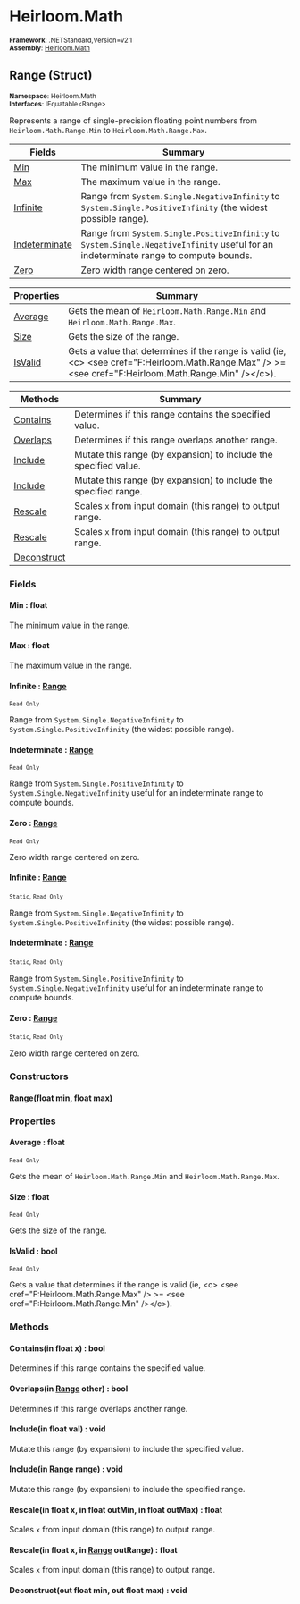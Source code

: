 # Heirloom.Math

<small>**Framework**: .NETStandard,Version=v2.1</small>  
<small>**Assembly**: [Heirloom.Math](../Heirloom.Math/Heirloom.Math.md)</small>  

## Range (Struct)
<small>**Namespace**: Heirloom.Math</sub></small>  
<small>**Interfaces**: IEquatable\<Range></small>  

Represents a range of single-precision floating point numbers from `Heirloom.Math.Range.Min` to `Heirloom.Math.Range.Max`.

| Fields                     | Summary                                                                                                                              |
|----------------------------|--------------------------------------------------------------------------------------------------------------------------------------|
| [Min](#MINBF9E)            | The minimum value in the range.                                                                                                      |
| [Max](#MAXD4DA)            | The maximum value in the range.                                                                                                      |
| [Infinite](#INFIDABE)      | Range from `System.Single.NegativeInfinity` to `System.Single.PositiveInfinity` (the widest possible range).                         |
| [Indeterminate](#INDE4A5E) | Range from `System.Single.PositiveInfinity` to `System.Single.NegativeInfinity` useful for an indeterminate range to compute bounds. |
| [Zero](#ZEROC7D5)          | Zero width range centered on zero.                                                                                                   |

| Properties           | Summary                                                                                                                                                       |
|----------------------|---------------------------------------------------------------------------------------------------------------------------------------------------------------|
| [Average](#AVER2099) | Gets the mean of `Heirloom.Math.Range.Min` and `Heirloom.Math.Range.Max`.                                                                                     |
| [Size](#SIZE9C93)    | Gets the size of the range.                                                                                                                                   |
| [IsValid](#ISVAE38F) | Gets a value that determines if the range is valid (ie, \<c> \<see cref="F:Heirloom.Math.Range.Max" /> &gt;= \<see cref="F:Heirloom.Math.Range.Min" />\</c>). |

| Methods                  | Summary                                                          |
|--------------------------|------------------------------------------------------------------|
| [Contains](#CONTD0AE)    | Determines if this range contains the specified value.           |
| [Overlaps](#OVER7F2D)    | Determines if this range overlaps another range.                 |
| [Include](#INCL2EBA)     | Mutate this range (by expansion) to include the specified value. |
| [Include](#INCL2EBA)     | Mutate this range (by expansion) to include the specified range. |
| [Rescale](#RESC8C92)     | Scales `x` from input domain (this range) to output range.       |
| [Rescale](#RESC8C92)     | Scales `x` from input domain (this range) to output range.       |
| [Deconstruct](#DECOC188) |                                                                  |

### Fields

#### <a name="MINBF9E"></a> Min : float

The minimum value in the range.

#### <a name="MAXD4DA"></a> Max : float

The maximum value in the range.

#### <a name="INFIDABE"></a> Infinite : [Range](Heirloom.Math.Range.md)
<small>`Read Only`</small>

Range from `System.Single.NegativeInfinity` to `System.Single.PositiveInfinity` (the widest possible range).

#### <a name="INDE4A5E"></a> Indeterminate : [Range](Heirloom.Math.Range.md)
<small>`Read Only`</small>

Range from `System.Single.PositiveInfinity` to `System.Single.NegativeInfinity` useful for an indeterminate range to compute bounds.

#### <a name="ZEROC7D5"></a> Zero : [Range](Heirloom.Math.Range.md)
<small>`Read Only`</small>

Zero width range centered on zero.

#### <a name="INFIDABE"></a> Infinite : [Range](Heirloom.Math.Range.md)
<small>`Static`, `Read Only`</small>

Range from `System.Single.NegativeInfinity` to `System.Single.PositiveInfinity` (the widest possible range).

#### <a name="INDE4A5E"></a> Indeterminate : [Range](Heirloom.Math.Range.md)
<small>`Static`, `Read Only`</small>

Range from `System.Single.PositiveInfinity` to `System.Single.NegativeInfinity` useful for an indeterminate range to compute bounds.

#### <a name="ZEROC7D5"></a> Zero : [Range](Heirloom.Math.Range.md)
<small>`Static`, `Read Only`</small>

Zero width range centered on zero.

### Constructors

#### Range(float min, float max)

### Properties

#### <a name="AVER2099"></a> Average : float

<small>`Read Only`</small>

Gets the mean of `Heirloom.Math.Range.Min` and `Heirloom.Math.Range.Max`.

#### <a name="SIZE9C93"></a> Size : float

<small>`Read Only`</small>

Gets the size of the range.

#### <a name="ISVAE38F"></a> IsValid : bool

<small>`Read Only`</small>

Gets a value that determines if the range is valid (ie, \<c> \<see cref="F:Heirloom.Math.Range.Max" /> &gt;= \<see cref="F:Heirloom.Math.Range.Min" />\</c>).

### Methods

#### <a name="CONT86E7"></a> Contains(in float x) : bool

Determines if this range contains the specified value.


#### <a name="OVER16A0"></a> Overlaps(in [Range](Heirloom.Math.Range.md) other) : bool

Determines if this range overlaps another range.


#### <a name="INCL1CBF"></a> Include(in float val) : void

Mutate this range (by expansion) to include the specified value.


#### <a name="INCL5B67"></a> Include(in [Range](Heirloom.Math.Range.md) range) : void

Mutate this range (by expansion) to include the specified range.


#### <a name="RESC23D7"></a> Rescale(in float x, in float outMin, in float outMax) : float

Scales `x` from input domain (this range) to output range.


#### <a name="RESCF696"></a> Rescale(in float x, in [Range](Heirloom.Math.Range.md) outRange) : float

Scales `x` from input domain (this range) to output range.


#### <a name="DECOBB63"></a> Deconstruct(out float min, out float max) : void


